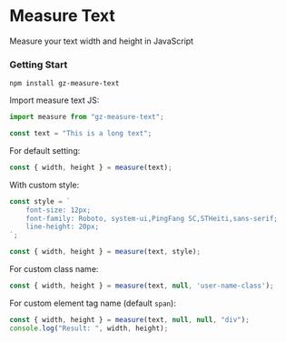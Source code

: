 # Measure Text

Measure your text width and height in JavaScript

### Getting Start

```
npm install gz-measure-text
```

Import measure text JS:

```javascript
import measure from "gz-measure-text";

const text = "This is a long text";
```

For default setting:

```javascript
const { width, height } = measure(text);
```

With custom style:

```javascript
const style = `
	font-size: 12px;
	font-family: Roboto, system-ui,PingFang SC,STHeiti,sans-serif;
	line-height: 20px;
`;

const { width, height } = measure(text, style);
```

For custom class name:

```javascript
const { width, height } = measure(text, null, 'user-name-class');
```

For custom element tag name (default `span`):

```javascript
const { width, height } = measure(text, null, null, "div");
console.log("Result: ", width, height);
```
